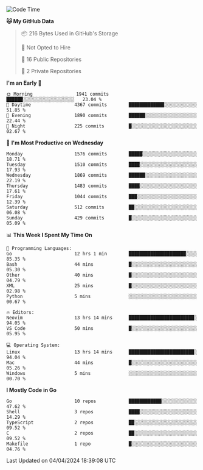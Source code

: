 <!--START_SECTION:waka-->
![Code Time](http://img.shields.io/badge/Code%20Time-476%20hrs%2051%20mins-blue)

**🐱 My GitHub Data** 

> 📦 216 Bytes Used in GitHub's Storage 
 > 
> 🚫 Not Opted to Hire
 > 
> 📜 16 Public Repositories 
 > 
> 🔑 2 Private Repositories 
 > 
**I'm an Early 🐤** 

```text
🌞 Morning                1941 commits        ██████░░░░░░░░░░░░░░░░░░░   23.04 % 
🌆 Daytime                4367 commits        █████████████░░░░░░░░░░░░   51.85 % 
🌃 Evening                1890 commits        ██████░░░░░░░░░░░░░░░░░░░   22.44 % 
🌙 Night                  225 commits         █░░░░░░░░░░░░░░░░░░░░░░░░   02.67 % 
```
📅 **I'm Most Productive on Wednesday** 

```text
Monday                   1576 commits        █████░░░░░░░░░░░░░░░░░░░░   18.71 % 
Tuesday                  1510 commits        ████░░░░░░░░░░░░░░░░░░░░░   17.93 % 
Wednesday                1869 commits        ██████░░░░░░░░░░░░░░░░░░░   22.19 % 
Thursday                 1483 commits        ████░░░░░░░░░░░░░░░░░░░░░   17.61 % 
Friday                   1044 commits        ███░░░░░░░░░░░░░░░░░░░░░░   12.39 % 
Saturday                 512 commits         ██░░░░░░░░░░░░░░░░░░░░░░░   06.08 % 
Sunday                   429 commits         █░░░░░░░░░░░░░░░░░░░░░░░░   05.09 % 
```


📊 **This Week I Spent My Time On** 

```text
💬 Programming Languages: 
Go                       12 hrs 1 min        █████████████████████░░░░   85.35 % 
Bash                     44 mins             █░░░░░░░░░░░░░░░░░░░░░░░░   05.30 % 
Other                    40 mins             █░░░░░░░░░░░░░░░░░░░░░░░░   04.79 % 
XML                      25 mins             █░░░░░░░░░░░░░░░░░░░░░░░░   02.98 % 
Python                   5 mins              ░░░░░░░░░░░░░░░░░░░░░░░░░   00.67 % 

🔥 Editors: 
Neovim                   13 hrs 14 mins      ████████████████████████░   94.05 % 
VS Code                  50 mins             █░░░░░░░░░░░░░░░░░░░░░░░░   05.95 % 

💻 Operating System: 
Linux                    13 hrs 14 mins      ████████████████████████░   94.04 % 
Mac                      44 mins             █░░░░░░░░░░░░░░░░░░░░░░░░   05.26 % 
Windows                  5 mins              ░░░░░░░░░░░░░░░░░░░░░░░░░   00.70 % 
```

**I Mostly Code in Go** 

```text
Go                       10 repos            ████████████░░░░░░░░░░░░░   47.62 % 
Shell                    3 repos             ████░░░░░░░░░░░░░░░░░░░░░   14.29 % 
TypeScript               2 repos             ██░░░░░░░░░░░░░░░░░░░░░░░   09.52 % 
C                        2 repos             ██░░░░░░░░░░░░░░░░░░░░░░░   09.52 % 
Makefile                 1 repo              █░░░░░░░░░░░░░░░░░░░░░░░░   04.76 % 
```




 Last Updated on 04/04/2024 18:39:08 UTC
<!--END_SECTION:waka-->
